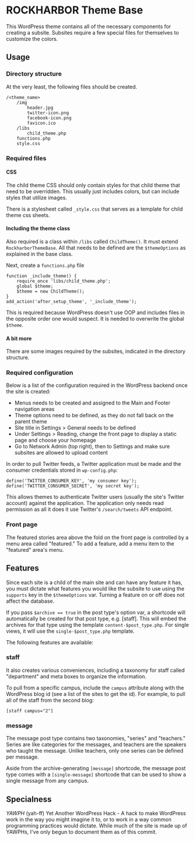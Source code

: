 # ROCKHARBOR Theme Base

This WordPress theme contains all of the necessary components for creating a
subsite. Subsites require a few special files for themselves to customize the
colors.

## Usage

### Directory structure

At the very least, the following files should be created.

    /<theme_name>
        /img
            header.jpg
            twitter-icon.png
            facebook-icon.png
            favicon.ico
        /libs
            child_theme.php
        functions.php
        style.css

### Required files

#### CSS

The child theme CSS should only contain styles for that child theme that need to
be overridden. This usually just includes colors, but can include styles that
utilize images.

There is a stylesheet called `_style.css` that serves as a template for child
theme css sheets.

#### Including the theme class

Also required is a class within `/libs` called `ChildTheme()`. It must
extend `RockharborThemeBase`. All that needs to be defined are the `$themeOptions`
as explained in the base class.

Next, create a `functions.php` file

    function _include_theme() {
        require_once 'libs/child_theme.php';
        global $theme;
        $theme = new ChildTheme();
    }
    add_action('after_setup_theme', '_include_theme');

This is required because WordPress doesn't use OOP and includes files in the
opposite order one would suspect. It is needed to overwrite the global `$theme`.

#### A bit more

There are some images required by the subsites, indicated in the directory
structure.

### Required configuration

Below is a list of the configuration required in the WordPress backend once the
site is created:

- Menus needs to be created and assigned to the Main and Footer navigation areas
- Theme options need to be defined, as they do not fall back on the parent theme
- Site title in Settings > General needs to be defined
- Under Settings > Reading, change the front page to display a static page and
choose your homepage
- Go to Network Admin (top right), then to Settings and make sure subsites are
allowed to upload content

In order to pull Twitter feeds, a Twitter application must be made and the
consumer credentials stored in `wp-config.php`:

    define('TWITTER_CONSUMER_KEY', 'my consumer key');
    define('TWITTER_CONSUMER_SECRET', 'my secret key');

This allows themes to authenticate Twitter users (usually the site's Twitter
account) against the application. The application only needs read permission
as all it does it use Twitter's `/search/tweets` API endpoint.

### Front page

The featured stories area above the fold on the front page is controlled by a
menu area called "featured." To add a feature, add a menu item to the "featured"
area's menu.

## Features

Since each site is a child of the main site and can have any feature it has, you
must dictate what features you would like the subsite to use using the `supports`
key in the `$themeOptions` var. Turning a feature on or off does not affect the
database.

If you pass `$archive == true` in the post type's option var, a shortcode will
automatically be created for that post type, e.g. [staff]. This will embed
the archives for that type using the template `content-$post_type.php`. For single
views, it will use the `single-$post_type.php` template.

The following features are available:

### staff
It also creates various conveniences, including a taxonomy for staff called
"department" and meta boxes to organize the information.

To pull from a specific campus, include the `campus` attribute along with the
WordPress blog id (see a list of the sites to get the id). For example, to pull
all of the staff from the second blog:

    [staff campus="2"]

### message
The message post type contains two taxonomies, "series" and "teachers." Series are
like categories for the messages, and teachers are the speakers who taught the
message. Unlike teachers, only one series can be defined per message.

Aside from the archive-generating `[message]` shortcode, the message post type
comes with a `[single-message]` shortcode that can be used to show a single
message from any campus.

## Specialness

_YAWPH_ (yah-ff)
Yet Another WordPress Hack - A hack to make WordPress work in the way you might
imagine it to, or to work in a way common programming practices would dictate.
While much of the site is made up of YAWPHs, I've only begun to document them
as of this commit.